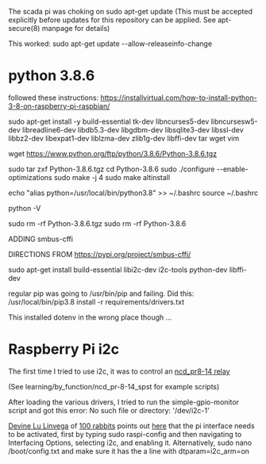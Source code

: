 The scada pi was choking on sudo apt-get update 
(This must be accepted explicitly before updates for this repository can be applied. See apt-secure(8) manpage for details)

This worked:
sudo apt-get update --allow-releaseinfo-change

# python 3.8.6

followed these instructions:
https://installvirtual.com/how-to-install-python-3-8-on-raspberry-pi-raspbian/


sudo apt-get install -y build-essential tk-dev libncurses5-dev libncursesw5-dev 
libreadline6-dev libdb5.3-dev libgdbm-dev libsqlite3-dev libssl-dev libbz2-dev 
libexpat1-dev liblzma-dev zlib1g-dev libffi-dev tar wget vim

wget https://www.python.org/ftp/python/3.8.6/Python-3.8.6.tgz

sudo tar zxf Python-3.8.6.tgz
cd Python-3.8.6
sudo ./configure --enable-optimizations
sudo make -j 4
sudo make altinstall


echo "alias python=/usr/local/bin/python3.8" >> ~/.bashrc
source ~/.bashrc

python -V

sudo rm -rf Python-3.8.6.tgz
sudo rm -rf Python-3.8.6


ADDING smbus-cffi

DIRECTIONS FROM  https://pypi.org/project/smbus-cffi/

sudo apt-get install build-essential libi2c-dev i2c-tools python-dev libffi-dev


regular pip was going to /usr/bin/pip and failing. Did this:
 /usr/local/bin/pip3.8 install -r requirements/drivers.txt

This installed dotenv in the wrong place though ...

# Raspberry Pi i2c 

The first time I tried to use i2c, it was to control an [ncd_pr8-14 relay](https://docs.google.com/document/d/1DurCUDddqoAkloZs7OPQh909biuquTCC3XDcZe132yg/edit)


(See learning/by_function/ncd_pr-8-14_spst for example scripts)


After loading the various drivers, I tried to run the simple-gpio-monitor script and got this error:
 No such file or directory: '/dev/i2c-1'


[Devine Lu Linvega](https://github.com/neauoire) of [100 rabbits](http://100r.co/site/about_us.html) points out [here](https://github.com/pimoroni/inky-phat/issues/28) that the pi interface needs to be activated, first by typing sudo raspi-config and then
navigating to Interfacing Options, selecting i2c, and enabling it. Alternatively,
sudo nano /boot/config.txt and make sure it has the a line with dtparam=i2c_arm=on

